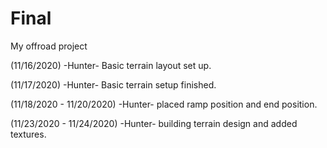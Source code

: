 # Final
 My offroad project

(11/16/2020) -Hunter-
Basic terrain layout set up.

(11/17/2020) -Hunter-
Basic terrain setup finished.

(11/18/2020 - 11/20/2020) -Hunter-
placed ramp position and end position.

(11/23/2020 - 11/24/2020) -Hunter-
building terrain design and added textures.